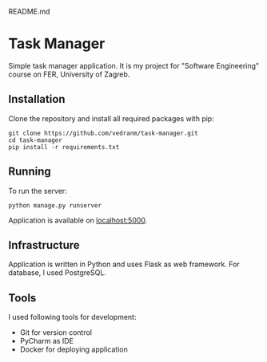 README.md

# Task Manager

Simple task manager application. It is my project for "Software Engineering" course on FER, University of Zagreb.

## Installation

Clone the repository and install all required packages with pip:

    git clone https://github.com/vedranm/task-manager.git
    cd task-manager
    pip install -r requirements.txt

## Running

To run the server:

    python manage.py runserver

Application is available on [localhost:5000](http://localhost:5000).

## Infrastructure

Application is written in Python and uses Flask as web framework. For database, I used PostgreSQL.

## Tools

I used following tools for development:

- Git for version control
- PyCharm as IDE
- Docker for deploying application
